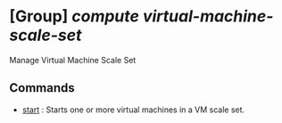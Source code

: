 # [Group] _compute virtual-machine-scale-set_

Manage Virtual Machine Scale Set

## Commands

- [start](/Commands/compute/virtual-machine-scale-set/_start.md)
: Starts one or more virtual machines in a VM scale set.
